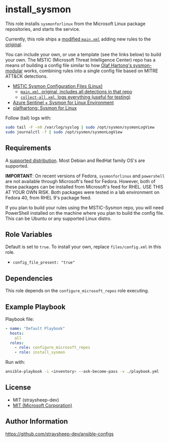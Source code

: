 install_sysmon
=========

This role installs `sysmonforlinux` from the Microsoft Linux package repositories, and starts the service.

Currently, this role ships a [modified `main.xml`](https://github.com/straysheep-dev/MSTIC-Sysmon/blob/main/linux/configs/main.xml) adding new rules to the [original](https://github.com/microsoft/MSTIC-Sysmon/blob/main/linux/configs/main.xml).

You can include your own, or use a template (see the links below) to build your own. The MSTIC (Microsoft Threat Intelligence Center) repo has a means of building a config file similar to how [Olaf Hartong's sysmon-modular](https://github.com/olafhartong/sysmon-modular) works, combining rules into a single config file based on MITRE ATT&CK detections.

- [MSTIC Sysmon Configuration Files (Linux)](https://github.com/microsoft/MSTIC-Sysmon/tree/main/linux)
  - [`main.xml`, original, includes all detections in that repo](https://github.com/microsoft/MSTIC-Sysmon/blob/main/linux/configs/main.xml)
  - [`collect-all.xml`, logs everything (useful for testing)](https://github.com/microsoft/MSTIC-Sysmon/blob/main/linux/configs/collect-all.xml)
- [Azure Sentinel + Sysmon for Linux Environment](https://techcommunity.microsoft.com/t5/microsoft-sentinel-blog/automating-the-deployment-of-sysmon-for-linux-and-azure-sentinel/ba-p/2847054)
- [olafhartong: Sysmon for Linux](https://medium.com/@olafhartong/sysmon-for-linux-57de7ca48575)

Follow (tail) logs with:

```bash
sudo tail -F -n0 /var/log/syslog | sudo /opt/sysmon/sysmonLogView
sudo journalctl -f | sudo /opt/sysmon/sysmonLogView
```

Requirements
------------

A [supported distribution](https://packages.microsoft.com/). Most Debian and RedHat family OS's are supported.

**IMPORTANT**: On recent versions of Fedora, `sysmonforlinux` and `powershell` are not available through Microsoft's feed for Fedora. However, both of these packages can be installed from Microsoft's feed for RHEL. USE THIS AT YOUR OWN RISK. Both packages were tested in a lab environment on Fedora 40, from RHEL 9's package feed.

If you plan to build your rules using the MSTIC-Sysmon repo, you will need PowerShell installed on the machine where you plan to build the config file. This can be Ubuntu or any supported Linux distro.

Role Variables
--------------

Default is set to `true`. To install your own, replace `files/config.xml` in this role.

- `config_file_present: "true"`

Dependencies
------------

This role depends on the `configure_microsoft_repos` role executing.

Example Playbook
----------------

Playbook file:

```yml
- name: "Default Playbook"
  hosts:
    all
  roles:
    - role: configure_microsoft_repos
    - role: install_sysmon
```

Run with:

```bash
ansible-playbook -i <inventory> --ask-become-pass -v ./playbook.yml
```

License
-------

- MIT (straysheep-dev)
- [MIT (Microsoft Corporation)](https://github.com/microsoft/MSTIC-Sysmon/blob/main/LICENSE)

Author Information
------------------

https://github.com/straysheep-dev/ansible-configs
